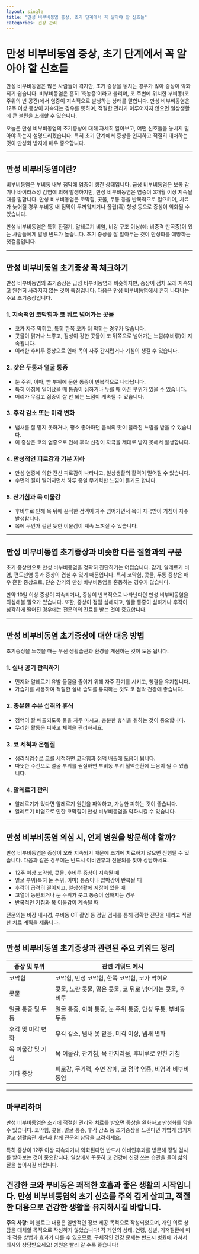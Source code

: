 ```yaml
---
layout: single
title: "만성 비부비동염 증상, 초기 단계에서 꼭 알아야 할 신호들"
categories: 건강 관리
---
```

만성 비부비동염 증상, 초기 단계에서 꼭 알아야 할 신호들
==============================================

만성 비부비동염은 많은 사람들이 겪지만, 초기 증상을 놓치는 경우가 많아 증상이 악화되기 쉽습니다. 비부비동염은 흔히 ‘축농증’이라고 불리며, 코 주변에 위치한 부비동(코 주위의 빈 공간)에서 염증이 지속적으로 발생하는 상태를 말합니다. 만성 비부비동염은 12주 이상 증상이 지속되는 경우를 뜻하며, 적절한 관리가 이루어지지 않으면 일상생활에 큰 불편을 초래할 수 있습니다.

오늘은 만성 비부비동염의 초기증상에 대해 자세히 알아보고, 어떤 신호들을 놓치지 말아야 하는지 설명드리겠습니다. 특히 초기 단계에서 증상을 인지하고 적절히 대처하는 것이 만성화 방지에 매우 중요합니다.

---

만성 비부비동염이란?
-------------------

비부비동염은 부비동 내부 점막에 염증이 생긴 상태입니다. 급성 비부비동염은 보통 감기나 바이러스성 감염에 의해 발생하지만, 만성 비부비동염은 염증이 3개월 이상 지속될 때를 말합니다. 만성 비부비동염은 코막힘, 콧물, 두통 등을 반복적으로 일으키며, 치료가 늦어질 경우 부비동 내 점막이 두꺼워지거나 폴립(혹) 형성 등으로 증상이 악화될 수 있습니다.

만성 비부비동염은 특히 환절기, 알레르기 비염, 비강 구조 이상(예: 비중격 만곡증)이 있는 사람들에게 발생 빈도가 높습니다. 초기 증상을 잘 알아두는 것이 만성화를 예방하는 첫걸음입니다.

---

만성 비부비동염 초기증상 꼭 체크하기
-------------------------------

만성 비부비동염의 초기증상은 급성 비부비동염과 비슷하지만, 증상이 점차 오래 지속되고 완전히 사라지지 않는 것이 특징입니다. 다음은 만성 비부비동염에서 흔히 나타나는 주요 초기증상입니다.

### 1. 지속적인 코막힘과 코 뒤로 넘어가는 콧물

- 코가 자주 막히고, 특히 한쪽 코가 더 막히는 경우가 많습니다.
- 콧물이 맑거나 노랗고, 점성이 강한 콧물이 코 뒤쪽으로 넘어가는 느낌(후비루)이 지속됩니다.
- 이러한 후비루 증상으로 인해 목이 자주 간지럽거나 기침이 생길 수 있습니다.

### 2. 잦은 두통과 얼굴 통증

- 눈 주위, 이마, 뺨 부위에 둔한 통증이 반복적으로 나타납니다.
- 특히 아침에 일어났을 때 통증이 심하거나 누를 때 아픈 부위가 있을 수 있습니다.
- 머리가 무겁고 집중이 잘 안 되는 느낌이 계속될 수 있습니다.

### 3. 후각 감소 또는 미각 변화

- 냄새를 잘 맡지 못하거나, 평소 좋아하던 음식의 맛이 달라진 느낌을 받을 수 있습니다.
- 이 증상은 코의 염증으로 인해 후각 신경이 자극을 제대로 받지 못해서 발생합니다.

### 4. 만성적인 피로감과 기분 저하

- 만성 염증에 의한 전신 피로감이 나타나고, 일상생활의 활력이 떨어질 수 있습니다.
- 수면의 질이 떨어지면서 하루 종일 무기력한 느낌이 들기도 합니다.

### 5. 잔기침과 목 이물감

- 후비루로 인해 목 뒤에 끈적한 점액이 자주 넘어가면서 목이 자극받아 기침이 자주 발생합니다.
- 목에 무언가 걸린 듯한 이물감이 계속 느껴질 수 있습니다.

---

만성 비부비동염 초기증상과 비슷한 다른 질환과의 구분
--------------------------------------

초기 증상만으로 만성 비부비동염을 정확히 진단하기는 어렵습니다. 감기, 알레르기 비염, 편도선염 등과 증상이 겹칠 수 있기 때문입니다. 특히 코막힘, 콧물, 두통 증상은 매우 흔한 증상으로, 단순 감기와 만성 비부비동염을 혼동하는 경우가 많습니다.

만약 10일 이상 증상이 지속되거나, 증상이 반복적으로 나타난다면 만성 비부비동염을 의심해볼 필요가 있습니다. 또한, 증상이 점점 심해지고, 얼굴 통증이 심하거나 후각이 심각하게 떨어진 경우에는 전문의의 진료를 받는 것이 중요합니다.

---

만성 비부비동염 초기증상에 대한 대응 방법
------------------------------

초기증상을 느꼈을 때는 우선 생활습관과 환경을 개선하는 것이 도움 됩니다.

### 1. 실내 공기 관리하기

- 먼지와 알레르기 유발 물질을 줄이기 위해 자주 환기를 시키고, 청결을 유지합니다.
- 가습기를 사용하여 적절한 실내 습도를 유지하는 것도 코 점막 건강에 좋습니다.

### 2. 충분한 수분 섭취와 휴식

- 점액이 잘 배출되도록 물을 자주 마시고, 충분한 휴식을 취하는 것이 중요합니다.
- 무리한 활동은 피하고 체력을 관리하세요.

### 3. 코 세척과 온찜질

- 생리식염수로 코를 세척하면 코막힘과 점액 배출에 도움이 됩니다.
- 따뜻한 수건으로 얼굴 부위를 찜질하면 부비동 부위 혈액순환에 도움이 될 수 있습니다.

### 4. 알레르기 관리

- 알레르기가 있다면 알레르기 원인을 파악하고, 가능한 피하는 것이 좋습니다.
- 알레르기 비염으로 인한 코막힘이 만성 비부비동염을 악화시킬 수 있습니다.

---

만성 비부비동염 의심 시, 언제 병원을 방문해야 할까?
------------------------------

만성 비부비동염은 증상이 오래 지속되기 때문에 조기에 치료하지 않으면 진행될 수 있습니다. 다음과 같은 경우에는 반드시 이비인후과 전문의를 찾아 상담하세요.

- 12주 이상 코막힘, 콧물, 후비루 증상이 지속될 때
- 얼굴 부위(특히 눈 주위, 이마) 통증이나 압박감이 반복될 때
- 후각이 급격히 떨어지고, 일상생활에 지장이 있을 때
- 고열이 동반되거나 눈 주위가 붓고 통증이 심해지는 경우
- 반복적인 기침과 목 이물감이 계속될 때

전문의는 비강 내시경, 부비동 CT 촬영 등 정밀 검사를 통해 정확한 진단을 내리고 적절한 치료 계획을 세웁니다.

---

만성 비부비동염 초기증상과 관련된 주요 키워드 정리
------------------------------

| 증상 및 부위                | 관련 키워드 예시                                    |
|--------------------------|--------------------------------------------------|
| 코막힘                     | 코막힘, 만성 코막힘, 한쪽 코막힘, 코가 막혀요              |
| 콧물                       | 콧물, 노란 콧물, 맑은 콧물, 코 뒤로 넘어가는 콧물, 후비루       |
| 얼굴 통증 및 두통           | 얼굴 통증, 이마 통증, 눈 주위 통증, 만성 두통, 부비동 두통      |
| 후각 및 미각 변화           | 후각 감소, 냄새 못 맡음, 미각 이상, 냄새 변화                  |
| 목 이물감 및 기침           | 목 이물감, 잔기침, 목 간지러움, 후비루로 인한 기침               |
| 기타 증상                  | 피로감, 무기력, 수면 장애, 코 점막 염증, 비염과 비부비동염        |

---

마무리하며
--------

만성 비부비동염은 초기에 적절한 관리와 치료를 받으면 증상을 완화하고 만성화를 막을 수 있습니다. 코막힘, 콧물, 얼굴 통증, 후각 감소 등 초기증상을 느낀다면 가볍게 넘기지 말고 생활습관 개선과 함께 전문의 상담을 고려하세요.

특히 증상이 12주 이상 지속되거나 악화된다면 반드시 이비인후과를 방문해 정밀 검사를 받아보는 것이 중요합니다. 일상에서 꾸준히 코 건강에 신경 쓰는 습관을 들여 삶의 질을 높이시길 바랍니다.

건강한 코와 부비동은 쾌적한 호흡과 좋은 생활의 시작입니다. 만성 비부비동염의 초기 신호를 주의 깊게 살피고, 적절한 대응으로 건강한 생활을 유지하시길 바랍니다.
---

**주의 사항**: 이 블로그 내용은 일반적인 정보 제공 목적으로 작성되었으며, 개인 의료 상담을 대체할 목적으로 작성하지 않았습니다! 각 개인의 상태, 연령, 성별, 기저질환에 따라 적용 방법과 효과가 다를 수 있으므로, 구체적인 건강 문제는 반드시 병원에 가셔서 의사와 상담받으세요! 병원은 빨리 갈 수록 좋습니다!
